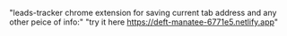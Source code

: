 "leads-tracker chrome extension for saving current tab address and any other peice of info:"
"try it here https://deft-manatee-6771e5.netlify.app"
